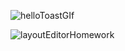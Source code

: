 ![helloToastGIf](https://user-images.githubusercontent.com/50354345/171139594-0eaa07f2-f5c8-4278-9daf-f4bec51344bd.gif)





![layoutEditorHomework](https://user-images.githubusercontent.com/50354345/171139632-47364160-f9c2-4c05-b64b-705430b1cf71.gif)


